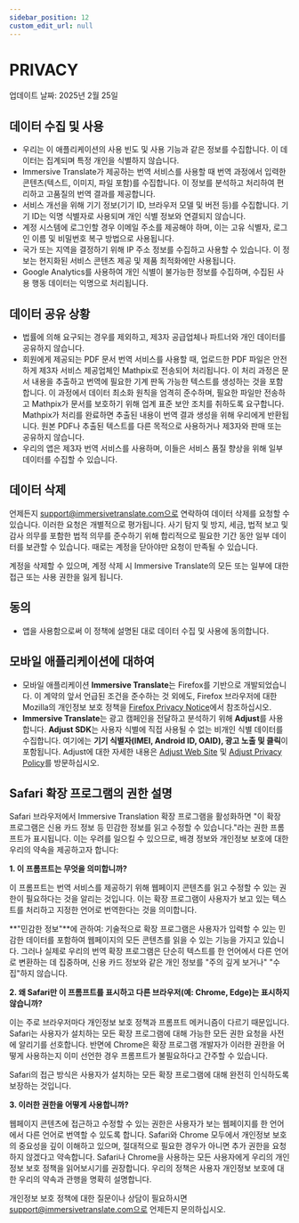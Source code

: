 ```yaml
---
sidebar_position: 12
custom_edit_url: null
---
```


# PRIVACY

업데이트 날짜: 2025년 2월 25일

## 데이터 수집 및 사용

- 우리는 이 애플리케이션의 사용 빈도 및 사용 기능과 같은 정보를 수집합니다. 이 데이터는 집계되며 특정 개인을 식별하지 않습니다.
- Immersive Translate가 제공하는 번역 서비스를 사용할 때 번역 과정에서 입력한 콘텐츠(텍스트, 이미지, 파일 포함)를 수집합니다. 이 정보를 분석하고 처리하여 편리하고 고품질의 번역 결과를 제공합니다.
- 서비스 개선을 위해 기기 정보(기기 ID, 브라우저 모델 및 버전 등)를 수집합니다. 기기 ID는 익명 식별자로 사용되며 개인 식별 정보와 연결되지 않습니다.
- 계정 시스템에 로그인할 경우 이메일 주소를 제공해야 하며, 이는 고유 식별자, 로그인 이름 및 비밀번호 복구 방법으로 사용됩니다.
- 국가 또는 지역을 결정하기 위해 IP 주소 정보를 수집하고 사용할 수 있습니다. 이 정보는 현지화된 서비스 콘텐츠 제공 및 제품 최적화에만 사용됩니다.
- Google Analytics를 사용하여 개인 식별이 불가능한 정보를 수집하며, 수집된 사용 행동 데이터는 익명으로 처리됩니다.

## 데이터 공유 상황

- 법률에 의해 요구되는 경우를 제외하고, 제3자 공급업체나 파트너와 개인 데이터를 공유하지 않습니다.
- 회원에게 제공되는 PDF 문서 번역 서비스를 사용할 때, 업로드한 PDF 파일은 안전하게 제3자 서비스 제공업체인 Mathpix로 전송되어 처리됩니다. 이 처리 과정은 문서 내용을 추출하고 번역에 필요한 기계 판독 가능한 텍스트를 생성하는 것을 포함합니다. 이 과정에서 데이터 최소화 원칙을 엄격히 준수하며, 필요한 파일만 전송하고 Mathpix가 문서를 보호하기 위해 업계 표준 보안 조치를 취하도록 요구합니다. Mathpix가 처리를 완료하면 추출된 내용이 번역 결과 생성을 위해 우리에게 반환됩니다. 원본 PDF나 추출된 텍스트를 다른 목적으로 사용하거나 제3자와 판매 또는 공유하지 않습니다.
- 우리의 앱은 제3자 번역 서비스를 사용하며, 이들은 서비스 품질 향상을 위해 일부 데이터를 수집할 수 있습니다.

## 데이터 삭제

언제든지 support@immersivetranslate.com으로 연락하여 데이터 삭제를 요청할 수 있습니다. 이러한 요청은 개별적으로 평가됩니다. 사기 탐지 및 방지, 세금, 법적 보고 및 감사 의무를 포함한 법적 의무를 준수하기 위해 합리적으로 필요한 기간 동안 일부 데이터를 보관할 수 있습니다. 때로는 계정을 닫아야만 요청이 만족될 수 있습니다.

계정을 삭제할 수 있으며, 계정 삭제 시 Immersive Translate의 모든 또는 일부에 대한 접근 또는 사용 권한을 잃게 됩니다.

## 동의

- 앱을 사용함으로써 이 정책에 설명된 대로 데이터 수집 및 사용에 동의합니다.

## 모바일 애플리케이션에 대하여

- 모바일 애플리케이션 **Immersive Translate**는 Firefox를 기반으로 개발되었습니다. 이 계약의 앞서 언급된 조건을 준수하는 것 외에도, Firefox 브라우저에 대한 Mozilla의 개인정보 보호 정책을 [Firefox Privacy Notice](https://www.mozilla.org/privacy/firefox/)에서 참조하십시오.
- **Immersive Translate**는 광고 캠페인을 전달하고 분석하기 위해 **Adjust**를 사용합니다. **Adjust SDK**는 사용자 식별에 직접 사용될 수 없는 비개인 식별 데이터를 수집합니다. 여기에는 **기기 식별자(IMEI, Android ID, OAID), 광고 노출 및 클릭**이 포함됩니다. Adjust에 대한 자세한 내용은 [Adjust Web Site](https://www.adjust.com/) 및 [Adjust Privacy Policy](https://www.adjust.com/terms/privacy-policy/)를 방문하십시오.

## Safari 확장 프로그램의 권한 설명

Safari 브라우저에서 Immersive Translation 확장 프로그램을 활성화하면 "이 확장 프로그램은 신용 카드 정보 등 민감한 정보를 읽고 수정할 수 있습니다."라는 권한 프롬프트가 표시됩니다. 이는 우려를 일으킬 수 있으므로, 배경 정보와 개인정보 보호에 대한 우리의 약속을 제공하고자 합니다:

**1. 이 프롬프트는 무엇을 의미합니까?**

이 프롬프트는 번역 서비스를 제공하기 위해 웹페이지 콘텐츠를 읽고 수정할 수 있는 권한이 필요하다는 것을 알리는 것입니다. 이는 확장 프로그램이 사용자가 보고 있는 텍스트를 처리하고 지정한 언어로 번역한다는 것을 의미합니다.

**"민감한 정보"**에 관하여: 기술적으로 확장 프로그램은 사용자가 입력할 수 있는 민감한 데이터를 포함하여 웹페이지의 모든 콘텐츠를 읽을 수 있는 기능을 가지고 있습니다. 그러나 실제로 우리의 번역 확장 프로그램은 단순히 텍스트를 한 언어에서 다른 언어로 변환하는 데 집중하며, 신용 카드 정보와 같은 개인 정보를 "주의 깊게 보거나" "수집"하지 않습니다.

**2. 왜 Safari만 이 프롬프트를 표시하고 다른 브라우저(예: Chrome, Edge)는 표시하지 않습니까?**

이는 주로 브라우저마다 개인정보 보호 정책과 프롬프트 메커니즘이 다르기 때문입니다. Safari는 사용자가 설치하는 모든 확장 프로그램에 대해 가능한 모든 권한 요청을 사전에 알리기를 선호합니다. 반면에 Chrome은 확장 프로그램 개발자가 이러한 권한을 어떻게 사용하는지 이미 선언한 경우 프롬프트가 불필요하다고 간주할 수 있습니다.

Safari의 접근 방식은 사용자가 설치하는 모든 확장 프로그램에 대해 완전히 인식하도록 보장하는 것입니다.

**3. 이러한 권한을 어떻게 사용합니까?**

웹페이지 콘텐츠에 접근하고 수정할 수 있는 권한은 사용자가 보는 웹페이지를 한 언어에서 다른 언어로 번역할 수 있도록 합니다. Safari와 Chrome 모두에서 개인정보 보호의 중요성을 깊이 이해하고 있으며, 절대적으로 필요한 경우가 아니면 추가 권한을 요청하지 않겠다고 약속합니다. Safari나 Chrome을 사용하는 모든 사용자에게 우리의 개인정보 보호 정책을 읽어보시기를 권장합니다. 우리의 정책은 사용자 개인정보 보호에 대한 우리의 약속과 관행을 명확히 설명합니다.

개인정보 보호 정책에 대한 질문이나 상담이 필요하시면 support@immersivetranslate.com으로 언제든지 문의하십시오.
